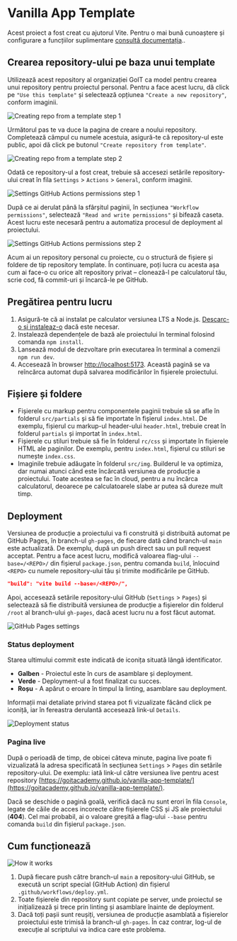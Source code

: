 # Vanilla App Template

Acest proiect a fost creat cu ajutorul Vite. Pentru o mai bună cunoaștere și
configurare a funcțiilor suplimentare
[consultă documentația](https://vitejs.dev/)..

## Crearea repository-ului pe baza unui template

Utilizează acest repository al organizației GoIT ca model pentru crearea unui
repository pentru proiectul personal. Pentru a face acest lucru, dă click pe
`"Use this template"` și selectează opțiunea `"Create a new repository"`,
conform imaginii.

![Creating repo from a template step 1](./assets/template-step-1.png)

Următorul pas te va duce la pagina de creare a noului repository. Completează
câmpul cu numele acestuia, asigură-te că repository-ul este public, apoi dă
click pe butonul `"Create repository from template"`.

![Creating repo from a template step 2](./assets/template-step-2.png)

Odată ce repository-ul a fost creat, trebuie să accesezi setările
repository-ului creat în fila `Settings` > `Actions` > `General`, conform
imaginii.

![Settings GitHub Actions permissions step 1](./assets/gh-actions-perm-1.png)

După ce ai derulat până la sfârșitul paginii, în secțiunea
`"Workflow permissions"`, selectează `"Read and write permissions"` și bifează
caseta. Acest lucru este necesară pentru a automatiza procesul de deployment al
proiectului.

![Settings GitHub Actions permissions step 2](./assets/gh-actions-perm-2.png)

Acum ai un repository personal cu proiecte, cu o structură de fișiere și foldere
de tip repository template. În continuare, poți lucra cu acesta așa cum ai
face-o cu orice alt repository privat – clonează-l pe calculatorul tău, scrie
cod, fă commit-uri și încarcă-le pe GitHub.

## Pregătirea pentru lucru

1. Asigură-te că ai instalat pe calculator versiunea LTS a Node.js.
   [Descarc-o și instaleaz-o](https://nodejs.org/en/) dacă este necesar.
2. Instalează dependențele de bază ale proiectului în terminal folosind comanda
   `npm install`.
3. Lansează modul de dezvoltare prin executarea în terminal a comenzii
   `npm run dev`.
4. Accesează în browser [http://localhost:5173](http://localhost:5173). Această
   pagină se va reîncărca automat după salvarea modificărilor în fișierele
   proiectului.

## Fișiere și foldere

- Fișierele cu markup pentru componentele paginii trebuie să se afle în folderul
  `src/partials` și să fie importate în fișierul `index.html`. De exemplu,
  fișierul cu markup-ul header-ului `header.html`, trebuie creat în folderul
  `partials` și importat în `index.html`.
- Fișierele cu stiluri trebuie să fie în folderul `rc/css` și importate în
  fișierele HTML ale paginilor. De exemplu, pentru `index.html`, fișierul cu
  stiluri se numește `index.css`.
- Imaginile trebuie adăugate în folderul `src/img`. Builderul le va optimiza,
  dar numai atunci când este încărcată versiunea de producție a proiectului.
  Toate acestea se fac în cloud, pentru a nu încărca calculatorul, deoarece pe
  calculatoarele slabe ar putea să dureze mult timp.

## Deployment

Versiunea de producție a proiectului va fi construită și distribuită automat pe
GitHub Pages, în branch-ul `gh-pages`, de fiecare dată când branch-ul `main`
este actualizată. De exemplu, după un push direct sau un pull request acceptat.
Pentru a face acest lucru, modifică valoarea flag-ului `--base=/<REPO>/` din
fișierul `package.json`, pentru comanda `build`, înlocuind `<REPO>` cu numele
repository-ului tău și trimite modificările pe GitHub.

```json
"build": "vite build --base=/<REPO>/",
```

Apoi, accesează setările repository-ului GitHub (`Settings` > `Pages`) și
selectează să fie distribuită versiunea de producție a fișierelor din folderul
`/root` al branch-ului `gh-pages`, dacă acest lucru nu a fost făcut automat.

![GitHub Pages settings](./assets/repo-settings.png)

### Status deployment

Starea ultimului commit este indicată de iconița situată lângă identificator.

- **Galben** - Proiectul este în curs de asamblare și deployment.
- **Verde** - Deployment-ul a fost finalizat cu succes.
- **Roșu** - A apărut o eroare în timpul la linting, asamblare sau deployment.

Informații mai detaliate privind starea pot fi vizualizate făcând click pe
iconiță, iar în fereastra derulantă accesează link-ul `Details`.

![Deployment status](./assets/deploy-status.png)

### Pagina live

După o perioadă de timp, de obicei câteva minute, pagina live poate fi
vizualizată la adresa specificată în secțiunea `Settings` > `Pages` din setările
repository-ului. De exemplu: iată link-ul către versiunea live pentru acest
repository
[https://goitacademy.github.io/vanilla-app-template/](https://goitacademy.github.io/vanilla-app-template/).

Dacă se deschide o pagină goală, verifică dacă nu sunt erori în fila `Console`,
legate de căile de acces incorecte către fișierele CSS și JS ale proiectului
(**404**). Cel mai probabil, ai o valoare greșită a flag-ului `--base` pentru
comanda `build` din fișierul `package.json`.

## Cum funcționează

![How it works](./assets/how-it-works.png)

1. După fiecare push către branch-ul `main` a repository-ului GitHub, se execută
   un script special (GitHub Action) din fișierul
   `.github/workflows/deploy.yml`.
2. Toate fișierele din repository sunt copiate pe server, unde proiectul se
   inițializează și trece prin linting și asamblare înainte de deployment.
3. Dacă toți pașii sunt reușiți, versiunea de producție asamblată a fișierelor
   proiectului este trimisă la branch-ul `gh-pages`. În caz contrar, log-ul de
   execuție al scriptului va indica care este problema.
